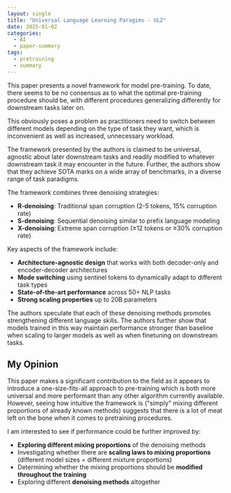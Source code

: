 ```yaml
---
layout: single
title: "Universal Language Learning Paragims - UL2"
date: 2025-01-02
categories:
  - AI
  - paper-summary
tags:
  - pretraining
  - summary
---
```


This paper presents a novel framework for model pre-training. To date, there seems to be no consensus as to what the optimal pre-training procedure should be, with different procedures generalizing differently for downstream tasks later on.

<!-- excerpt-end -->

This obviously poses a problem as practitioners need to switch between different models depending on the type of task they want, which is inconvenient as well as increased, unnecessary workload.

The framework presented by the authors is claimed to be universal, agnostic about later downstream tasks and readily modified to whatever downstream task it may encounter in the future. Further, the authors show that they achieve SOTA marks on a wide array of benchmarks, in a diverse range of task paradigms.

The framework combines three denoising strategies:

- **R-denoising**: Traditional span corruption (2-5 tokens, 15% corruption rate)
- **S-denoising**: Sequential denoising similar to prefix language modeling
- **X-denoising**: Extreme span corruption (≥12 tokens or ≥30% corruption rate)

Key aspects of the framework include:

- **Architecture-agnostic design** that works with both decoder-only and encoder-decoder architectures
- **Mode switching** using sentinel tokens to dynamically adapt to different task types
- **State-of-the-art performance** across 50+ NLP tasks
- **Strong scaling properties** up to 20B parameters

The authors speculate that each of these denoising methods promotes strengthening different language skills. The authors further show that models trained in this way maintain performance stronger than baseline when scaling to larger models as well as when finetuning on downstream tasks.

## My Opinion

This paper makes a significant contribution to the field as it appears to introduce a one-size-fits-all approach to pre-training which is both more universal and more performant than any other algorithm currently available. However, seeing how intuitive the framework is ("simply" mixing different proportions of already known methods) suggests that there is a lot of meat left on the bone when it comes to pretraining procedures.

I am interested to see if performance could be further improved by:

- **Exploring different mixing proportions** of the denoising methods
- Investigating whether there are **scaling laws to mixing proportions** (different model sizes = different mixture proportions)
- Determining whether the mixing proportions should be **modified throughout the training**
- Exploring different **denoising methods** altogether
